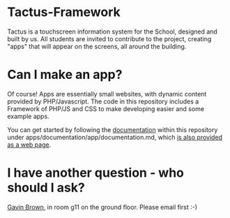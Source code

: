 # Tactus-Framework
Tactus is a touchscreen information system for the School, designed and built by us.
All students are invited to contribute to the project, creating "apps" that will appear on the screens, all around the building.

# Can I make an app?
Of course! Apps are essentially small websites, with dynamic content provided by PHP/Javascript.
The code in this repository includes a Framework of PHP/JS and CSS to make developing easier and some example apps.

You can get started by following the [documentation](/UoMCS/Tactus-Framework/blob/master/apps/documentation/app/documentation.md)
within this repository under apps/documentation/app/documentation.md, which [is also provided as a web page](https://web.cs.manchester.ac.uk/tactus-apps/core/documentation/).

# I have another question - who should I ask?
[Gavin Brown](https://web.cs.manchester.ac.uk/tactus-apps/core/staff-profiles/?action=staff&email=Gavin.Brown@manchester.ac.uk), in room g11 on the ground floor. Please email first :-)
